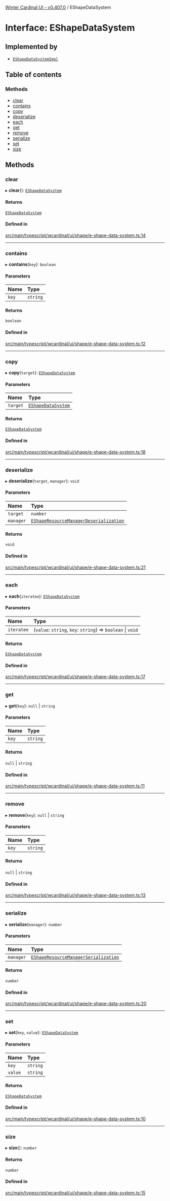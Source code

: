 [Winter Cardinal UI - v0.407.0](../index.md) / EShapeDataSystem

# Interface: EShapeDataSystem

## Implemented by

- [`EShapeDataSystemImpl`](../classes/EShapeDataSystemImpl.md)

## Table of contents

### Methods

- [clear](EShapeDataSystem.md#clear)
- [contains](EShapeDataSystem.md#contains)
- [copy](EShapeDataSystem.md#copy)
- [deserialize](EShapeDataSystem.md#deserialize)
- [each](EShapeDataSystem.md#each)
- [get](EShapeDataSystem.md#get)
- [remove](EShapeDataSystem.md#remove)
- [serialize](EShapeDataSystem.md#serialize)
- [set](EShapeDataSystem.md#set)
- [size](EShapeDataSystem.md#size)

## Methods

### clear

▸ **clear**(): [`EShapeDataSystem`](EShapeDataSystem.md)

#### Returns

[`EShapeDataSystem`](EShapeDataSystem.md)

#### Defined in

[src/main/typescript/wcardinal/ui/shape/e-shape-data-system.ts:14](https://github.com/winter-cardinal/winter-cardinal-ui/blob/v0.407.0/src/main/typescript/wcardinal/ui/shape/e-shape-data-system.ts#L14)

___

### contains

▸ **contains**(`key`): `boolean`

#### Parameters

| Name | Type |
| :------ | :------ |
| `key` | `string` |

#### Returns

`boolean`

#### Defined in

[src/main/typescript/wcardinal/ui/shape/e-shape-data-system.ts:12](https://github.com/winter-cardinal/winter-cardinal-ui/blob/v0.407.0/src/main/typescript/wcardinal/ui/shape/e-shape-data-system.ts#L12)

___

### copy

▸ **copy**(`target`): [`EShapeDataSystem`](EShapeDataSystem.md)

#### Parameters

| Name | Type |
| :------ | :------ |
| `target` | [`EShapeDataSystem`](EShapeDataSystem.md) |

#### Returns

[`EShapeDataSystem`](EShapeDataSystem.md)

#### Defined in

[src/main/typescript/wcardinal/ui/shape/e-shape-data-system.ts:18](https://github.com/winter-cardinal/winter-cardinal-ui/blob/v0.407.0/src/main/typescript/wcardinal/ui/shape/e-shape-data-system.ts#L18)

___

### deserialize

▸ **deserialize**(`target`, `manager`): `void`

#### Parameters

| Name | Type |
| :------ | :------ |
| `target` | `number` |
| `manager` | [`EShapeResourceManagerDeserialization`](../classes/EShapeResourceManagerDeserialization.md) |

#### Returns

`void`

#### Defined in

[src/main/typescript/wcardinal/ui/shape/e-shape-data-system.ts:21](https://github.com/winter-cardinal/winter-cardinal-ui/blob/v0.407.0/src/main/typescript/wcardinal/ui/shape/e-shape-data-system.ts#L21)

___

### each

▸ **each**(`iteratee`): [`EShapeDataSystem`](EShapeDataSystem.md)

#### Parameters

| Name | Type |
| :------ | :------ |
| `iteratee` | (`value`: `string`, `key`: `string`) => `boolean` \| `void` |

#### Returns

[`EShapeDataSystem`](EShapeDataSystem.md)

#### Defined in

[src/main/typescript/wcardinal/ui/shape/e-shape-data-system.ts:17](https://github.com/winter-cardinal/winter-cardinal-ui/blob/v0.407.0/src/main/typescript/wcardinal/ui/shape/e-shape-data-system.ts#L17)

___

### get

▸ **get**(`key`): ``null`` \| `string`

#### Parameters

| Name | Type |
| :------ | :------ |
| `key` | `string` |

#### Returns

``null`` \| `string`

#### Defined in

[src/main/typescript/wcardinal/ui/shape/e-shape-data-system.ts:11](https://github.com/winter-cardinal/winter-cardinal-ui/blob/v0.407.0/src/main/typescript/wcardinal/ui/shape/e-shape-data-system.ts#L11)

___

### remove

▸ **remove**(`key`): ``null`` \| `string`

#### Parameters

| Name | Type |
| :------ | :------ |
| `key` | `string` |

#### Returns

``null`` \| `string`

#### Defined in

[src/main/typescript/wcardinal/ui/shape/e-shape-data-system.ts:13](https://github.com/winter-cardinal/winter-cardinal-ui/blob/v0.407.0/src/main/typescript/wcardinal/ui/shape/e-shape-data-system.ts#L13)

___

### serialize

▸ **serialize**(`manager`): `number`

#### Parameters

| Name | Type |
| :------ | :------ |
| `manager` | [`EShapeResourceManagerSerialization`](../classes/EShapeResourceManagerSerialization.md) |

#### Returns

`number`

#### Defined in

[src/main/typescript/wcardinal/ui/shape/e-shape-data-system.ts:20](https://github.com/winter-cardinal/winter-cardinal-ui/blob/v0.407.0/src/main/typescript/wcardinal/ui/shape/e-shape-data-system.ts#L20)

___

### set

▸ **set**(`key`, `value`): [`EShapeDataSystem`](EShapeDataSystem.md)

#### Parameters

| Name | Type |
| :------ | :------ |
| `key` | `string` |
| `value` | `string` |

#### Returns

[`EShapeDataSystem`](EShapeDataSystem.md)

#### Defined in

[src/main/typescript/wcardinal/ui/shape/e-shape-data-system.ts:10](https://github.com/winter-cardinal/winter-cardinal-ui/blob/v0.407.0/src/main/typescript/wcardinal/ui/shape/e-shape-data-system.ts#L10)

___

### size

▸ **size**(): `number`

#### Returns

`number`

#### Defined in

[src/main/typescript/wcardinal/ui/shape/e-shape-data-system.ts:15](https://github.com/winter-cardinal/winter-cardinal-ui/blob/v0.407.0/src/main/typescript/wcardinal/ui/shape/e-shape-data-system.ts#L15)
